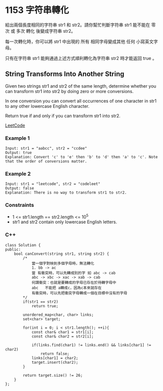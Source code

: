 # 1153 字符串轉化

給出兩個長度相同的字符串 str1 和 str2。請你幫忙判斷字符串 str1 能不能在 零次 或 多次 轉化 後變成字符串 str2。

每一次轉化時，你可以將 str1 中出現的 所有 相同字母變成其他 任何 小寫英文字母。

只有在字符串 str1 能夠通過上述方式順利轉化為字符串 str2 時才能返回 true 。​​

## String Transforms Into Another String

Given two strings str1 and str2 of the same length, determine whether you can transform str1 into str2 by doing zero or more conversions.

In one conversion you can convert all occurrences of one character in str1 to any other lowercase English character.

Return true if and only if you can transform str1 into str2.

[LeetCode](https://leetcode-cn.com/problems/string-transforms-into-another-string/)

### Example 1

```
Input: str1 = "aabcc", str2 = "ccdee"
Output: true
Explanation: Convert 'c' to 'e' then 'b' to 'd' then 'a' to 'c'. Note that the order of conversions matter.
```

### Example 2

```
Input: str1 = "leetcode", str2 = "codeleet"
Output: false
Explanation: There is no way to transform str1 to str2.
```

### Constraints

* 1 <= str1.length == str2.length <= 10<sup>5</sup>
* str1 and str2 contain only lowercase English letters.

### C++ 

```
class Solution {
public:
    bool canConvert(string str1, string str2) {
        /*
            當一個字對映到多個字母時，無法轉化
            1. bb -> ac 
            當 有衝突時，可以先轉成別的字 如 abc -> cab
            abc -> xbc -> xac -> xab -> cab
            何謂衝突：也就是要轉成的字母已存在於待轉字母中
            abc   不能把 a轉成c，因為c本來就存在 
            有衝突時，可以先把衝突字母轉成一個在目標中沒有的字母
        */
        if(str1 == str2)
            return true;

        unordered_map<char, char> links;
        set<char> target;

        for(int i = 0; i < str1.length(); ++i){
            const char& char1 = str1[i];
            const char& char2 = str2[i];
            
            if(links.find(char1) != links.end() && links[char1] != char2)
                return false;
            links[char1] = char2;
            target.insert(char2);
        }

        return target.size() != 26;
    }
};
```
